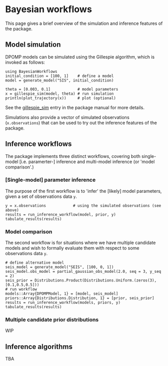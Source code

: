 # Bayesian workflows
This page gives a brief overview of the simulation and inference features of the package.

## Model simulation

DPOMP models can be simulated using the Gillespie algorithm, which is invoked as follows:

```
using BayesianWorkflows
initial_condition = [100, 1]    # define a model
model = generate_model("SIS", initial_condition)

theta = [0.003, 0.1]            # model parameters
x = gillespie_sim(model, theta)	# run simulation
println(plot_trajectory(x))     # plot (optional)
```

See the [gillespie_sim](@ref) entry in the package manual for more details.

Simulations also provide a vector of simulated observations (`x.observations`) that can be used to try out the inference features of the package.

## Inference workflows

The package implements three distinct workflows, covering both single-model [i.e. paramerter-] inference and multi-model inference (or 'model comparison'.)

### [Single-model] parameter inference
The purpose of the first workflow is to 'infer' the [likely] model parameters, given a set of observations data `y`.

```
y = x.observations            # using the simulated observations (see above)
results = run_inference_workflow(model, prior, y)
tabulate_results(results)
```

### Model comparison
The second workflow is for situations where we have multiple candidate models and wish to formally evaluate them with respect to some observations data `y`.

```
# define alternative model
seis_model = generate_model("SEIS", [100, 0, 1])
seis_model.obs_model = partial_gaussian_obs_model(2.0, seq = 3, y_seq = 2)
seis_prior = Distributions.Product(Distributions.Uniform.(zeros(3), [0.1,0.5,0.5]))
# run workflow
models::Array{DPOMPModel, 1} = [model, seis_model]
priors::Array{Distributions.Distribution, 1} = [prior, seis_prior]
results = run_inference_workflow(models, priors, y)
tabulate_results(results)
```

### Multiple candidate prior distributions
WIP

## Inference algorithms
TBA
